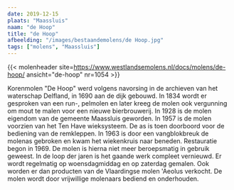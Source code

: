 ```yaml
---
date: 2019-12-15
plaats: "Maassluis"
naam: "de Hoop"
title: "de Hoop"
afbeelding: "/images/bestaandemolens/de Hoop.jpg"
tags: ["molens", "Maassluis"]
---
```

{{< molenheader site=https://www.westlandsemolens.nl/docs/molens/de-hoop/ ansicht="de-hoop" nr=1054 >}}

Korenmolen  "De Hoop"  werd volgens navorsing in de archieven van het
waterschap Delfland, in 1690 aan de dijk gebouwd. In 1834 wordt er
gesproken van een run-, pelmolen en later kreeg de molen ook vergunning
om mout te malen voor een nieuwe bierbrouwerij. In 1928 is de molen
eigendom van de gemeente Maassluis geworden. In 1957 is de molen
voorzien van het Ten Have wieksysteem. De as is toen doorboord voor de
bediening van de remkleppen. In 1963 is door een vangblokbreuk de
molenas gebroken en kwam het wiekenkruis naar beneden. Restauratie begon
in 1969. De molen is hierna niet meer beroepsmatig in gebruik geweest.
In de loop der jaren is het gaande werk compleet vernieuwd. Er wordt
regelmatig op woensdagmiddag en op zaterdag gemalen. Ook worden er dan
producten van de Vlaardingse molen 'Aeolus verkocht. De molen wordt door
vrijwillige molenaars bediend en onderhouden.

